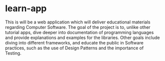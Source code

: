 learn-app
=========

This is will be a web application which will deliver educational materials regarding Computer Software. The goal of the project is to, unlike other tutorial apps, dive deeper into documentation of programming languages and provide explanations and examples for the libraries. Other goals include diving into different frameworks, and educate the public in Software practices, such as the use of Design Patterns and the importance of Testing. 

